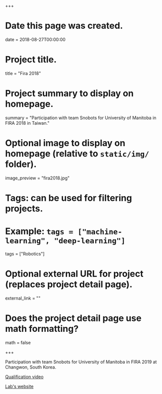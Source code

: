+++
# Date this page was created.
date = 2018-08-27T00:00:00

# Project title.
title = "Fira 2018"

# Project summary to display on homepage.
summary = "Participation with team Snobots for University of Manitoba in FIRA 2018 in Taiwan."

# Optional image to display on homepage (relative to `static/img/` folder).
image_preview = "fira2018.jpg"

# Tags: can be used for filtering projects.
# Example: `tags = ["machine-learning", "deep-learning"]`
tags = ["Robotics"]

# Optional external URL for project (replaces project detail page).
external_link = ""

# Does the project detail page use math formatting?
math = false

+++

Participation with team Snobots for University of Manitoba in FIRA 2019 at Changwon, South Korea.

[Qualification video](https://www.youtube.com/watch?v=GU-4sg2ITcE)

[Lab's website](http://aalab.cs.umanitoba.ca/index.php/9-news/70-fira-hurocup-2018)
